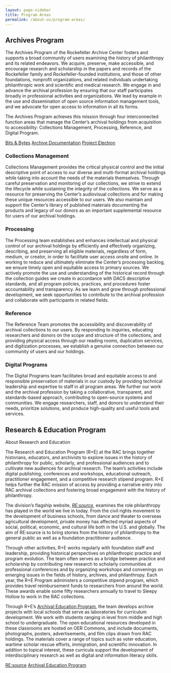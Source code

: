 ```yaml
---
layout: page-sidebar
title: Program Areas
permalink: /about-us/program-areas/
---
```


## Archives Program

The Archives Program of the Rockefeller Archive Center fosters and supports a broad community
of users examining the history of philanthropy and its related endeavors. We acquire, preserve,
make accessible, and encourage research and scholarship in the papers and records of the
Rockefeller family and Rockefeller-founded institutions, and those of other foundations,
nonprofit organizations, and related individuals undertaking philanthropic work and scientific
and medical research. We engage in and advance the archival profession by ensuring that our staff
participates broadly in professional activities and organizations. We lead by example in the use
and dissemination of open source information management tools, and we advocate for open
access to information in all its forms.

The Archives Program achieves this mission through four interconnected function areas that
manage the Center’s archival holdings from acquisition to accessibility: Collections Management,
Processing, Reference, and Digital Program.

<a href="https://blog.rockarch.org" class="rac-blue-button">Bits &amp; Bytes</a>
<a href="https://docs.rockarch.org" class="rac-blue-button">Archive Documentation</a>
<a href="https://projectelectron.rockarch.org" class="rac-blue-button">Project Electron</a>

### Collections Management

Collections Management provides the critical physical control and the initial descriptive point of
access to our diverse and multi-format archival holdings while taking into account the needs of
the materials themselves. Through careful preservation and monitoring of our collections, we
strive to extend the lifecycle while sustaining the integrity of the collections. We serve as a
resource for preserving the Center’s audiovisual collections and for making these unique
resources accessible to our users. We also maintain and support the Center’s library of published
materials documenting the products and legacy of our donors as an important supplemental
resource for users of our archival holdings.

### Processing

The Processing team establishes and enhances intellectual and physical control of our archival
holdings by efficiently and effectively organizing, describing, and preserving all eligible materials,
regardless of form, medium, or creator, in order to facilitate user access onsite and online. In
working to reduce and ultimately eliminate the Center’s processing backlog, we ensure timely
open and equitable access to primary sources. We actively promote the use and understanding of
the historical record through the collection guides we create in accordance with DACS descriptive
standards, and all program policies, practices, and procedures foster accountability and
transparency. As we learn and grow through professional development, we seek opportunities to
contribute to the archival profession and collaborate with participants in related fields.

### Reference

The Reference Team promotes the accessibility and discoverability of archival collections to our
users. By responding to inquiries, educating researchers and donors on the scope and structure of
the collections, and providing physical access through our reading rooms, duplication services,
and digitization processes, we establish a genuine connection between our community of users
and our holdings.

### Digital Programs

The Digital Programs team facilitates broad and equitable access to and responsible preservation of
materials in our custody by providing technical leadership and expertise to staff in all program
areas. We further our work and the archival profession by taking a collaborative, transparent, and
standards-based approach, contributing to open-source systems and communities. We engage
researchers, staff, and donors to understand their needs, prioritize solutions, and produce high-quality
and useful tools and services.

## Research & Education Program

About Research and Education

The Research and Education Program (R+E) at the RAC brings together historians, educators, and archivists to explore issues in the history of philanthropy for public, scholarly, and professional audiences and to cultivate new audiences for archival research. The team’s activities include digital publishing, conferences and workshops, educational outreach, practitioner engagement, and a competitive research stipend program. R+E helps further the RAC mission of access by providing a narrative entry into RAC archival collections and fostering broad engagement with the history of philanthropy.

The division’s flagship website, [_RE:source_](https://resource.rockarch.org), examines the role philanthropy has played in the world we live in today. From the civil rights movement to the development of business schools, from dance and theater to overseas agricultural development, private money has affected myriad aspects of social, political, economic, and cultural life both in the U.S. and globally. The aim of RE:source is to bring stories from the history of philanthropy to the general public as well as a foundation practitioner audience.

Through other activities, R+E works regularly with foundation staff and leadership, providing historical perspectives on philanthropic practice and program evolution. The team often serves as a bridge between practice and scholarship by contributing new research to scholarly communities at professional conferences and by organizing workshops and convenings on emerging issues in the fields of history, archives, and philanthropy.
Each year, the R+E Program administers a competitive stipend program, which provides travel reimbursement funds to researchers from around the world. These awards enable some fifty researchers annually to travel to Sleepy Hollow to work in the RAC collections.

Through R+E’s [Archival Education Program](https://resource.rockarch.org/archival-education/), the team develops archive projects with local schools that serve as laboratories for curriculum development. We work with students ranging in level from middle and high school to undergraduate. The open educational resources developed in these classrooms are hosted on OER Commons, and include documents, photographs, posters, advertisements, and film clips drawn from RAC holdings. The materials cover a range of topics such as voter education, wartime scholar rescue efforts, immigration, and scientific innovation. In addition to topical interest, these curricula support the development of interdisciplinary research as well as digital and information literacy skills.


<a href="https://resource.rockarch.org" class="rac-blue-button">RE:source</a>
<a href="https://resource.rockarch.org/archival-education/" class="rac-blue-button">Archival Education Program</a>
